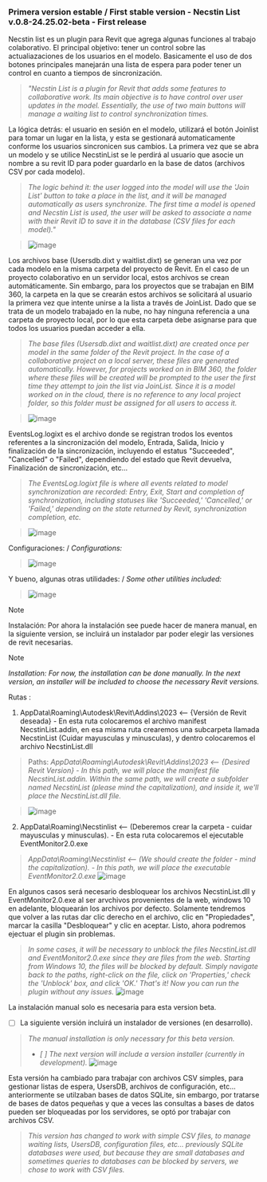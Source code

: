 ### Primera version estable / First stable version - Necstin List v.0.8-24.25.02-beta - First release

Necstin list es un plugin para Revit que agrega algunas funciones al trabajo colaborativo. El principal objetivo: tener un control sobre las actualiazaciones de los usuarios en el modelo. 
Basicamente el uso de dos botones principales manejarán una lista de espera para poder tener un control en cuanto a tiempos de sincronización. 

> _"Necstin List is a plugin for Revit that adds some features to collaborative work. Its main objective is to have control over user updates in the model. Essentially, the use of two main buttons will manage a waiting list to control synchronization times._

La lógica detrás: el usuario en sesión en el modelo, utilizará el botón Joinlist para tomar un lugar en la lista, y esta se gestionará automaticamente conforme los usuarios sincronicen sus cambios.
La primera vez que se abra un modelo y se utilice NecstinList se le perdirá al usuario que asocie un nombre a su revit ID para poder guardarlo en la base de datos (archivos CSV por cada modelo). 

> _The logic behind it: the user logged into the model will use the 'Join List' button to take a place in the list, and it will be managed automatically as users synchronize._
> _The first time a model is opened and Necstin List is used, the user will be asked to associate a name with their Revit ID to save it in the database (CSV files for each model)."_

>![image](https://github.com/maxgmoon/Necstin-List/assets/66993948/a79250a9-9cff-4843-aa4b-d2e3c60861ea)
>


Los archivos base (Usersdb.dixt y waitlist.dixt) se generan una vez por cada modelo en la misma carpeta del proyecto de Revit. En el caso de un proyecto colaborativo en un servidor local, estos archivos se crean automáticamente. Sin embargo, para los proyectos que se trabajan en BIM 360, la carpeta en la que se crearán estos archivos se solicitará al usuario la primera vez que intente unirse a la lista a través de JoinList. Dado que se trata de un modelo trabajado en la nube, no hay ninguna referencia a una carpeta de proyecto local, por lo que esta carpeta debe asignarse para que todos los usuarios puedan acceder a ella.

> _The base files (Usersdb.dixt and waitlist.dixt) are created once per model in the same folder of the Revit project. In the case of a collaborative project on a local server, these files are generated automatically. However, for projects worked on in BIM 360, the folder where these files will be created will be prompted to the user the first time they attempt to join the list via JoinList. Since it is a model worked on in the cloud, there is no reference to any local project folder, so this folder must be assigned for all users to access it._

>![image](https://github.com/maxgmoon/Necstin-List/assets/66993948/a71dc62c-757a-4649-89da-515f955667ea)
>

EventsLog.logixt es el archivo donde se registran trodos los eventos referentes a la sincronización del modelo, Entrada, Salida, Inicio y finalización de la sincronización, incluyendo el estatus "Succeeded", "Cancelled" o "Failed", dependiendo del estado que Revit devuelva, Finalización de sincronización, etc...

> _The EventsLog.logixt file is where all events related to model synchronization are recorded: Entry, Exit, Start and completion of synchronization, including statuses like 'Succeeded,' 'Cancelled,' or 'Failed,' depending on the state returned by Revit, synchronization completion, etc._

>![image](https://github.com/maxgmoon/Necstin-List/assets/66993948/a86ec8e5-a013-4cec-8bd2-ae3a9f914d97)
>

Configuraciones: / _Configurations:_
>![image](https://github.com/maxgmoon/Necstin-List/assets/66993948/ae819d8f-3155-4350-8723-f0f06e80a850)


Y bueno, algunas otras utilidades: / _Some other utilities included:_
>![image](https://github.com/maxgmoon/Necstin-List/assets/66993948/bfcf3794-9166-48ac-9753-3b2d41c7e31f)
>

>[!NOTE]
Instalación:
Por ahora la instalación see puede hacer de manera manual, en la siguiente version, se incluirá un instalador par poder elegir las versiones de revit necesarias.

>[!NOTE]
>_Installation:_
>_For now, the installation can be done manually. In the next version, an installer will be included to choose the necessary Revit versions._ 

Rutas :
1) AppData\Roaming\Autodesk\Revit\Addins\2023 <-- {Versión de Revit deseada}  - En esta ruta colocaremos el archivo manifest NecstinList.addin, en esa misma ruta crearemos una subcarpeta llamada NecstinList (Cuidar mayusculas y minusculas), y dentro colocaremos el archivo NecstinList.dll

> Paths:
> _AppData\Roaming\Autodesk\Revit\Addins\2023 <-- {Desired Revit Version} - In this path, we will place the manifest file NecstinList.addin. Within the same path, we will create a subfolder named NecstinList (please mind the capitalization), and inside it, we'll place the NecstinList.dll file._

> ![image](https://github.com/maxgmoon/Necstin-List/assets/66993948/e822fa1d-3ddf-4c7e-8036-4049bcbafa5c)
> 

2) AppData\Roaming\Necstinlist <-- (Deberemos crear la carpeta - cuidar mayusculas y minusculas). - En esta ruta colocaremos el ejecutable EventMonitor2.0.exe
> _AppData\Roaming\Necstinlist <-- (We should create the folder - mind the capitalization). - In this path, we will place the executable EventMonitor2.0.exe_
> ![image](https://github.com/maxgmoon/Necstin-List/assets/66993948/e41bc7da-d544-45a0-80bd-34730fe0d0e4)


En algunos casos será necesario desbloquear los archivos NecstinList.dll y EventMonitor2.0.exe al ser arvchivos provenientes de la web, windows 10 en adelante, bloquearán los archivos por defecto.
Solamente tendremos que volver a las rutas dar clic derecho en el archivo, clic en "Propiedades", marcar la casilla "Desbloquear" y clic en aceptar. Listo, ahora podremos ejectuar el plugin sin problemas.
>_In some cases, it will be necessary to unblock the files NecstinList.dll and EventMonitor2.0.exe since they are files from the web. Starting from Windows 10, the files will be blocked by default. Simply navigate back to the paths, right-click on the file, click on 'Properties,' check the 'Unblock' box, and click 'OK.' That's it! Now you can run the plugin without any issues._
>![image](https://github.com/maxgmoon/Necstin-List/assets/66993948/e48fd3b9-82be-4e84-aef5-7f88993491e6)


La instalación manual solo es necesaria para esta version beta. 
- [ ] La siguiente versión incluirá un instalador de versiones (en desarrollo).
>_The manual installation is only necessary for this beta version._
>- _[ ] The next version will include a version installer (currently in development)._
>![image](https://github.com/maxgmoon/Necstin-List/assets/66993948/966a5ea1-8d8b-45e5-b4f6-4f2062006819)




Esta versión ha cambiado para trabajar con archivos CSV simples, para gestionar listas de espera, UsersDB, archivos de configuración, etc... anteriormente se utilzaban bases de datos SQLite, sin embargo, por tratarse de bases de datos pequeñas y que a veces las consultas a bases de datos pueden ser bloqueadas por los servidores, se optó por trabajar con archivos CSV.

> _This version has changed to work with simple CSV files, to manage waiting lists, UsersDB, configuration files, etc... previously SQLite databases were used, but because they are small databases and sometimes queries to databases can be blocked by servers, we chose to work with CSV files._
